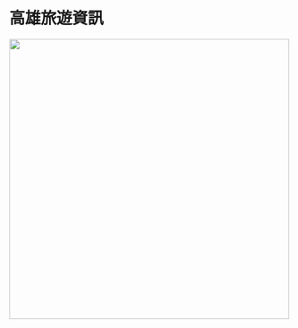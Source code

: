 # 高雄旅遊資訊
<img src="https://github.com/physicx594/Kaohsiung-Travel/blob/master/readme_pic.png"  width=500  />

